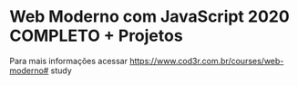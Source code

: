 # Web Moderno com JavaScript 2020 COMPLETO + Projetos

Para mais informações acessar https://www.cod3r.com.br/courses/web-moderno#   s t u d y  
 